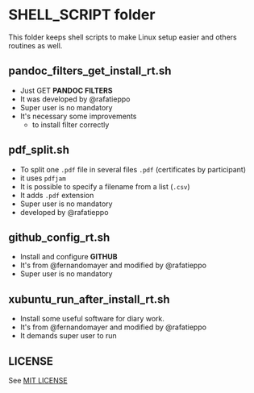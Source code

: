 # SHELL_SCRIPT folder

This folder keeps shell scripts to make Linux setup easier and others
routines as well.

## pandoc_filters_get_install_rt.sh

- Just GET **PANDOC FILTERS**
- It was developed by @rafatieppo
- Super user is no mandatory
- It's necessary some improvements
    - to install filter correctly

## pdf_split.sh

- To split one ```.pdf``` file in several files ```.pdf``` (certificates by participant)
- it uses ```pdfjam```
- It is possible to specify a filename from a list (```.csv```)
- It adds ```.pdf``` extension
- Super user is no mandatory
- developed by @rafatieppo

## github_config_rt.sh

- Install and configure **GITHUB**
- It's from @fernandomayer and modified by @rafatieppo
- Super user is no mandatory

## xubuntu_run_after_install_rt.sh

- Install some useful software for diary work.
- It's from @fernandomayer and modified by @rafatieppo
- It demands super user to run

## LICENSE

See [MIT LICENSE](https://github.com/rafatieppo/SHELL_SCRIPT/blob/master/LICENSE.md)



